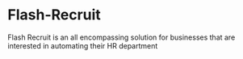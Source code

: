 # Flash-Recruit
Flash Recruit is an all encompassing solution for businesses that are interested in automating their HR department
